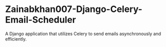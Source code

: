 # Zainabkhan007-Django-Celery-Email-Scheduler
A Django application that utilizes Celery to send emails asynchronously and efficiently.
